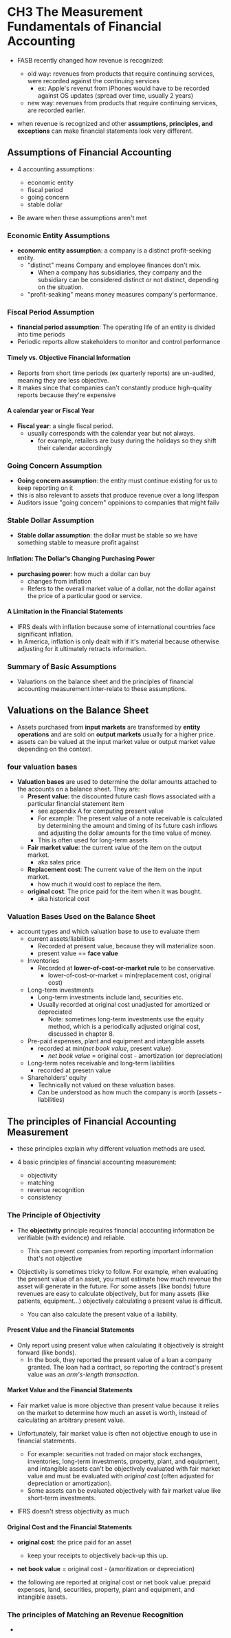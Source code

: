 # CH3 The Measurement Fundamentals of Financial Accounting

- FASB recently changed how revenue is recognized:
  - old way: revenues from products that require continuing services, were recorded against the continuing services
    - ex: Apple's revenut from iPhones would have to be recorded against OS updates (spread over time, usually 2 years)
  - new way: revenues from products that require continuing services, are recorded earlier.

- when revenue is recognized and other __assumptions, principles, and exceptions__ can make financial statements look very different.

## Assumptions of Financial Accounting

- 4 accounting assumptions:
  - economic entity
  - fiscal period
  - going concern
  - stable dollar

- Be aware when these assumptions aren't met

### Economic Entity Assumptions

- __economic entity assumption__: a company is a distinct profit-seeking entity.
  - "distinct" means Company and employee finances don't mix.
    - When a company has subsidiaries, they company and the subsidiary can be considered distinct or not distinct, depending on the situation.
  - "profit-seaking" means money measures company's performance.

### Fiscal Period Assumption

- __financial period assumption__: The operating life of an entity is divided into time periods
- Periodic reports allow stakeholders to monitor and control performance

#### Timely vs. Objective Financial Information

- Reports from short time periods (ex quarterly reports) are un-audited, meaning they are less objective.
- It makes since that companies can't constantly produce high-quality reports because they're expensive

#### A calendar year or Fiscal Year

- __Fiscal year__: a single fiscal period.
  - usually corresponds with the calendar year but not always.
    - for example, retailers are busy during the holidays so they shift their calendar accordingly

### Going Concern Assumption

- __Going concern assumption__: the entity must continue existing for us to keep reporting on it
- this is also relevant to assets that produce revenue over a long lifespan
- Auditors issue "going concern" oppinions to companies that might failv

### Stable Dollar Assumption

- __Stable dollar assumption__: the dollar must be stable so we have something stable to measure profit against

#### Inflation: The Dollar's Changing Purchasing Power

- __purchasing power__: how much a dollar can buy
  - changes from inflation
  - Refers to the overall market value of a dollar, not the dollar against the price of a particular good or service.

#### A Limitation in the Financial Statements

- IFRS deals with inflation because some of international countries face significant inflation.
- In America, inflation is only dealt with if it's material because otherwise adjusting for it ultimately retracts information.

### Summary of Basic Assumptions

- Valuations on the balance sheet and the principles of financial accounting measurement inter-relate to these assumptions.

## Valuations on the Balance Sheet

- Assets purchased from __input markets__ are transformed by __entity operations__ and are sold on __output markets__ usually for a higher price.
- assets can be valued at the input market value or output market value depending on the context.

### four valuation bases

- __Valuation bases__ are used to determine the dollar amounts attached to the accounts on a balance sheet. They are:
  - __Present value__: the discounted future cash flows associated with a particular financial statement item
    - see appendix A for computing present value
    - For example: The present value of a note receivable is calculated by determining the amount and timing of its future cash inflows and adjusting the dollar amounts for the time value of money.
    - This is often used for long-term assets
  - __Fair market value__: the current value of the item on the output market.
    - aka sales price
  - __Replacement cost__: The current value of the item on the input market.
    - how much it would cost to replace the item.
  - __original cost__: The price paid for the item when it was bought.
    - aka historical cost

### Valuation Bases Used on the Balance Sheet

- account types and which valuation base to use to evaluate them
  - current assets/liabilities
    - Recorded at present value, because they will materialize soon.
    - present value == __face value__
  - Inventories
    - Recorded at __lower-of-cost-or-market rule__ to be conservative.
      - lower-of-cost-or-market = min(replacement cost, original cost)
  - Long-term investments
    - Long-term investments include land, securities etc.
    - Usually recorded at original cost unadjusted for amortized or depreciated
      - Note: sometimes long-term investments use the equity method, which is a periodically adjusted original cost, discussed in chapter 8.
  - Pre-paid expenses, plant and equipment and intangible assets
    - recorded at min(*net book value*, present value)
      - *net book value* = original cost - amortization (or depreciation)
  - Long-term notes receivable and long-term liabilities
    - recorded at presetn value
  - Shareholders' equity
    - Technically not valued on these valuation bases.
    - Can be understood as how much the company is worth (assets - liabilities)

## The principles of Financial Accounting Measurement

- these principles explain why different valuation methods are used.

- 4 basic principles of financial accounting measurement:
  - objectivity
  - matching
  - revenue recognition
  - consistency

### The Principle of Objectivity

- The __objectivity__ principle requires financial accounting information be verifiable (with evidence) and reliable.
  - This can prevent companies from reporting important information that's not objective

- Objectivity is sometimes tricky to follow. For example, when evaluating the present value of an asset, you must estimate how much revenue the asset will generate in the future. For some assets (like bonds) future revenues are easy to calculate objectively, but for many assets (like patients, equipment...) objectively calculating a present value is difficult.
  - You can also calculate the present value of a liability.

#### Present Value and the Financial Statements

- Only report using present value when calculating it objectively is straight forward (like bonds).
  - In the book, they reported the present value of a loan a company granted. The loan had a contract, so reporting the contract's present value was an *arm's-length transaction*.

#### Market Value and the Financial Statements

- Fair market value is more objective than present value because it relies on the market to determine how much an asset is worth, instead of calculating an arbitrary present value.

- Unfortunately, fair market value is often not objective enough to use in financial statements.
  - For example: securities not traded on major stock exchanges, inventories, long-term investments, property, plant, and equipment, and intangible assets can't be objectively evaluated with fair market value and must be evaluated with *original cost* (often adjusted for depreciation or amortization).
  - Some assets can be evaluated objectively with fair market value like short-term investments.

- IFRS doesn't stress objectivity as much

#### Original Cost and the Financial Statements

- __original cost__: the price paid for an asset
  - keep your receipts to objectively back-up this up.

- __net book value__ = original cost - (amoritization or depreciation)
- the following are reported at original cost or net book value: prepaid expenses, land, securities, property, plant and equipment, and intangible assets.

### The principles of Matching an Revenue Recognition

- 